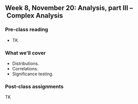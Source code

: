 ## Week 8, November 20: Analysis, part III – Complex Analysis

### Pre-class reading

- TK

### What we'll cover

- Distributions.
- Correlations.
- Significance testing.

### Post-class assignments

TK

